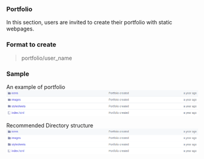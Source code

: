 ### Portfolio 

In this section, users are invited to create their portfolio with static webpages.

### Format to create

> portfolio/user_name

### Sample 

An example of portfolio 
![](../markdown_images/portfolio_directory_structure.png)

Recommended Directory structure
![](../markdown_images/portfolio_directory_structure.png)
